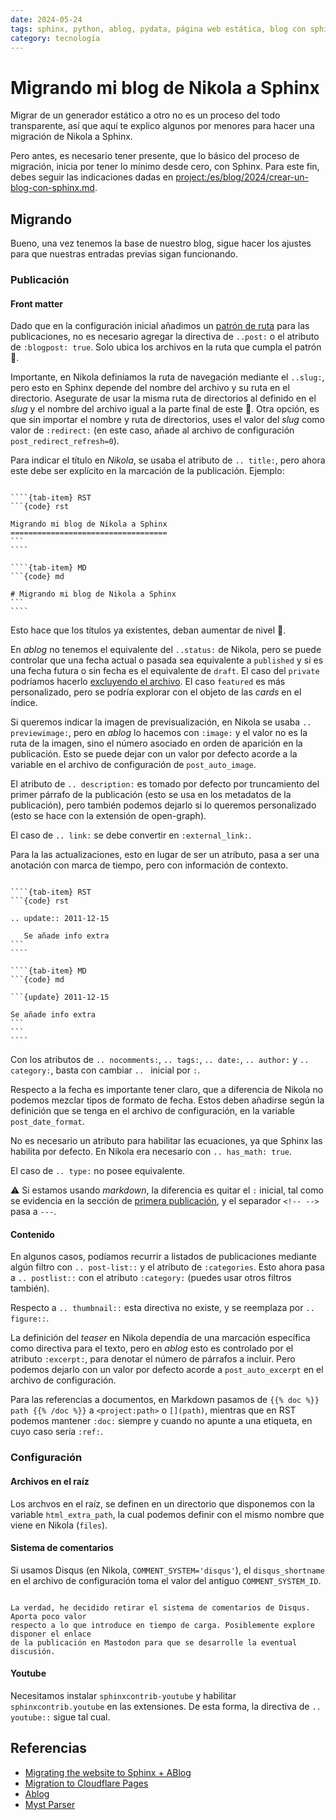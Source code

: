 ```yaml
---
date: 2024-05-24
tags: sphinx, python, ablog, pydata, página web estática, blog con sphinx
category: tecnología
---
```


# Migrando mi blog de Nikola a Sphinx

Migrar de un generador estático a otro no es un proceso del todo transparente,
así que aquí te explico algunos por menores para hacer una migración de Nikola a
Sphinx.

Pero antes, es necesario tener presente, que lo básico del proceso de migración,
inicia por tener lo mínimo desde cero, con Sphinx. Para este fin, debes seguir
las indicaciones dadas en <project:/es/blog/2024/crear-un-blog-con-sphinx.md>.

## Migrando

Bueno, una vez tenemos la base de nuestro blog, sigue hacer los ajustes para que
nuestras entradas previas sigan funcionando.

### Publicación

#### Front matter

Dado que en la configuración inicial añadimos un [patrón de ruta](#blog-conf)
para las publicaciones, no es necesario agregar la directiva de `..post:` o el
atributo de `:blogpost: true`. Solo ubica los archivos en la ruta que cumpla el
patrón 👀.

Importante, en Nikola definíamos la ruta de navegación mediante el `..slug:`,
pero esto en Sphinx depende del nombre del archivo y su ruta en el directorio.
Asegurate de usar la misma ruta de directorios al definido en el _slug_ y el
nombre del archivo igual a la parte final de este 👀. Otra opción, es que sin
importar el nombre y ruta de directorios, uses el valor del _slug_ como valor de
`:redirect:` (en este caso, añade al archivo de configuración
`post_redirect_refresh=0`).

Para indicar el título en _Nikola_, se usaba el atributo de `.. title:`, pero
ahora este debe ser explícito en la marcación de la publicación. Ejemplo:

`````{tab-set}

````{tab-item} RST
```{code} rst

Migrando mi blog de Nikola a Sphinx
===================================
```
````

````{tab-item} MD
```{code} md

# Migrando mi blog de Nikola a Sphinx
```
````

`````

Esto hace que los títulos ya existentes, deban aumentar de nivel 👀.

En _ablog_ no tenemos el equivalente del `..status:` de Nikola, pero se puede
controlar que una fecha actual o pasada sea equivalente a `published` y si es
una fecha futura o sin fecha es el equivalente de `draft`. El caso del `private`
podríamos hacerlo [excluyendo el archivo](#exclude-files). El caso `featured` es
más personalizado, pero se podría explorar con el objeto de las _cards_ en el
índice.

Si queremos indicar la imagen de previsualización, en Nikola se usaba
`.. previewimage:`, pero en _ablog_ lo hacemos con `:image:` y el valor no es la
ruta de la imagen, sino el número asociado en orden de aparición en la
publicación. Esto se puede dejar con un valor por defecto acorde a la variable
en el archivo de configuración de `post_auto_image`.

El atributo de `.. description:` es tomado por defecto por truncamiento del
primer párrafo de la publicación (esto se usa en los metadatos de la
publicación), pero también podemos dejarlo si lo queremos personalizado (esto se
hace con la extensión de open-graph).

El caso de `.. link:` se debe convertir en `:external_link:`.

Para la las actualizaciones, esto en lugar de ser un atributo, pasa a ser una
anotación con marca de tiempo, pero con información de contexto.

`````{tab-set}

````{tab-item} RST
```{code} rst

.. update:: 2011-12-15

   Se añade info extra
```
````

````{tab-item} MD
```{code} md

```{update} 2011-12-15

Se añade info extra
```
```
````

`````

Con los atributos de `.. nocomments:`, `.. tags:`, `.. date:`, `.. author:` y
`.. category:`, basta con cambiar `.. ` inicial por `:`.

Respecto a la fecha es importante tener claro, que a diferencia de Nikola no
podemos mezclar tipos de formato de fecha. Estos deben añadirse según la
definición que se tenga en el archivo de configuración, en la variable
`post_date_format`.

No es necesario un atributo para habilitar las ecuaciones, ya que Sphinx las
habilita por defecto. En Nikola era necesario con `.. has_math: true`.

El caso de `.. type:` no posee equivalente.

⚠️ Si estamos usando _markdown_, la diferencia es quitar el `:` inicial, tal
como se evidencia en la sección de
[primera publicación](./crear-un-blog-con-sphinx.md#primera-publicaci%C3%B3n), y
el separador `<!-- --> ` pasa a `---`.

#### Contenido

En algunos casos, podíamos recurrir a listados de publicaciones mediante algún
filtro con `.. post-list::` y el atributo de `:categories`. Esto ahora pasa a
`.. postlist::` con el atributo `:category:` (puedes usar otros filtros
también).

Respecto a `.. thumbnail::` esta directiva no existe, y se reemplaza por
`.. figure::`.

La definición del _teaser_ en Nikola dependía de una marcación específica como
directiva para el texto, pero en _ablog_ esto es controlado por el atributo
`:excerpt:`, para denotar el número de párrafos a incluir. Pero podemos dejarlo
con un valor por defecto acorde a `post_auto_excerpt` en el archivo de
configuración.

Para las referencias a documentos, en Markdown pasamos de
`{{% doc %}} path {{% /doc %}}` a `<project:path>` o `[](path)`, mientras que en
RST podemos mantener `:doc:` siempre y cuando no apunte a una etiqueta, en cuyo
caso sería `:ref:`.

### Configuración

#### Archivos en el raíz

Los archvos en el raíz, se definen en un directorio que disponemos con la
variable `html_extra_path`, la cual podemos definir con el mismo nombre que
viene en Nikola (`files`).

#### Sistema de comentarios

Si usamos Disqus (en Nikola, `COMMENT_SYSTEM='disqus'`), el `disqus_shortname`
en el archivo de configuración toma el valor del antiguo `COMMENT_SYSTEM_ID`.

```{note}

La verdad, he decidido retirar el sistema de comentarios de Disqus. Aporta poco valor
respecto a lo que introduce en tiempo de carga. Posiblemente explore disponer el enlace
de la publicación en Mastodon para que se desarrolle la eventual discusión.
```

#### Youtube

Necesitamos instalar `sphinxcontrib-youtube` y habilitar `sphinxcontrib.youtube`
en las extensiones. De esta forma, la directiva de `.. youtube::` sigue tal
cual.

## Referencias

- [Migrating the website to Sphinx + ABlog](https://adriaanrol.com/posts/2023/sphinx_migration/)
- [Migration to Cloudflare Pages](https://dailystuff.nl/blog/2021/migration-to-cloudflare-pages)
- [Ablog](https://ablog.readthedocs.io/en/stable/manual/ablog-quick-start.html)
- [Myst Parser](https://myst-parser.readthedocs.io/en/latest/)
